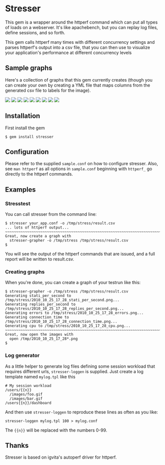 # Stresser

This gem is a wrapper around the httperf command which
can put all types of loads on a webserver. It's like
apachebench, but you can replay log files, define 
sessions, and so forth.

This gem calls httperf many times with different
concurrency settings and parses httperf's output into
a csv file, that you can then use to visualize your
application's performance at different concurrency
levels

## Sample graphs

Here's a collection of graphs that this gem currently 
creates (though you can create your own by creating a 
YML file that maps columns from the generated csv file
to labels for the image).


<img src="http://dl.dropbox.com/u/1953503/github/stresser/connection_time.png" />

<img src="http://dl.dropbox.com/u/1953503/github/stresser/connections.png" />

<img src="http://dl.dropbox.com/u/1953503/github/stresser/cpu.png" />

<img src="http://dl.dropbox.com/u/1953503/github/stresser/errors.png" />

<img src="http://dl.dropbox.com/u/1953503/github/stresser/milliseconds_per.png" />

<img src="http://dl.dropbox.com/u/1953503/github/stresser/net-io.png" />

<img src="http://dl.dropbox.com/u/1953503/github/stresser/replies_per_second.png" />

<img src="http://dl.dropbox.com/u/1953503/github/stresser/session_rate.png" />

<img src="http://dl.dropbox.com/u/1953503/github/stresser/stati_per_second.png" />


## Installation

First install the gem

    $ gem install stresser

## Configuration

Please refer to the supplied `sample.conf` on how to
configure stresser. Also, see `man httperf` as all
options in `sample.conf` beginning with `httperf_`
go directly to the httperf commands.

## Examples

### Stresstest
You can call stresser from the command line:

    $ stresser your_app.conf -o /tmp/stress/result.csv
    ... lots of httperf output...
    ~~~~~~~~~~~~~~~~~~~~~~~~~~~~~~~~~~~~~~~~~~~~~~~~~~~~~~~~~~~~~~~~~~~~~~~~~~~~~~~~ 
    Great, now create a graph with
      stresser-grapher -o /tmp/stress /tmp/stress/result.csv
    $

You will see the output of the httperf commands that
are issued, and a full report will be written to 
result.csv.

### Creating graphs
When you're done, you can create a graph of your testrun like this:

    $ stresser-grapher -o /tmp/stress /tmp/stress/result.csv 
    Generating stati_per_second to /tmp/stress/2010_10_25_17_28_stati_per_second.png...
    Generating replies_per_second to /tmp/stress/2010_10_25_17_28_replies_per_second.png...
    Generating errors to /tmp/stress/2010_10_25_17_28_errors.png...
    Generating connection_time to /tmp/stress/2010_10_25_17_28_connection_time.png...
    Generating cpu to /tmp/stress/2010_10_25_17_28_cpu.png...
    ~~~~~~~~~~~~~~~~~~~~~~~~~~~~~~~~~~~~~~~~~~~~~~~~~~~~~~~~~~~~~~~~~~~~~~~~~~~~~~~~ 
    Great, now open the images with
      open /tmp/2010_10_25_17_28*.png
    $

### Log generator
As a little helper to generate log files defining some
session workload that requires different urls,
`stresser-loggen` is supplied. Just create a log template
named `mylog.tpl` like this

    # My session workload
    /users/{{n}}
      /images/foo.gif
      /images/bar.gif
    /users{{n}}/dashboard

And then use `stresser-loggen` to reproduce these lines
as often as you like:

    stresser-loggen mylog.tpl 100 > mylog.conf

The `{{n}}` will be replaced with the numbers 0-99.

## Thanks

Stresser is based on igvita's autoperf driver for httperf.
